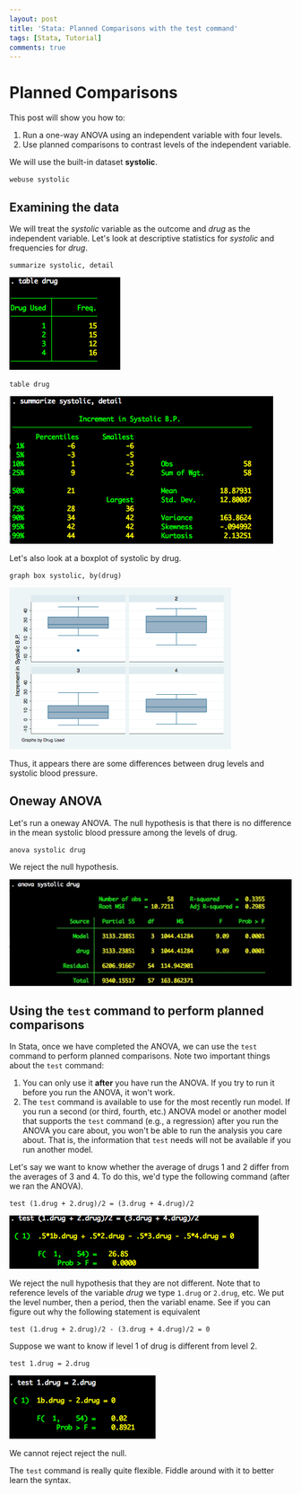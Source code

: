 ```yaml
---
layout: post
title: 'Stata: Planned Comparisons with the test command'
tags: [Stata, Tutorial]
comments: true
---
```

# Planned Comparisons

This post will show you how to:

1. Run a one-way ANOVA using an independent variable with four levels.
2. Use planned comparisons to contrast levels of the independent variable.

We will use the built-in dataset **systolic**.

	webuse systolic

## Examining the data

We will treat the *systolic* variable as the outcome and *drug* as the independent variable. Let's look at descriptive statistics for *systolic* and frequencies for *drug*.

	summarize systolic, detail

![Results-systolic.dta-1.jpg](/assets/Results-systolic_dta-1.jpg)


	table drug

![Results-systolic.dta_.jpg](/assets/Results-systolic_dta.jpg)

Let's also look at a boxplot of systolic by drug.

	graph box systolic, by(drug)

![NewImage.png](/assets/NewImage.png)

Thus, it appears there are some differences between drug levels and systolic blood pressure.

## Oneway ANOVA

Let's run a oneway ANOVA. The null hypothesis is that there is no difference in the mean systolic blood pressure among the levels of drug.

	anova systolic drug

We reject the null hypothesis.

![Results-systolic.dta-2.jpg](/assets/Results-systolic_dta-2.jpg)

## Using the `test` command to perform planned comparisons

In Stata, once we have completed the ANOVA, we can use the `test` command to perform planned comparisons. Note two important things about the `test` command:

1. You can only use it **after** you have run the ANOVA. If you try to run it before you run the ANOVA, it won't work.
2. The `test` command is available to use for the most recently run model. If you run a second (or third, fourth, etc.) ANOVA model or another model that supports the `test` command (e.g., a regression) after you run the ANOVA you care about, you won't be able to run the analysis you care about. That is, the information that `test` needs will not be available if you run another model.

Let's say we want to know whether the average of drugs 1 and 2 differ from the averages of 3 and 4. To do this, we'd type the following command (after we ran the ANOVA).

	test (1.drug + 2.drug)/2 = (3.drug + 4.drug)/2

![Results-systolic.dta-3.jpg](/assets/Results-systolic_dta-3.jpg)

We reject the null hypothesis that they are not different. Note that to reference levels of the variable *drug* we type `1.drug` or `2.drug`, etc. We put the level number, then a period, then the variabl ename.
See if you can figure out why the following statement is equivalent

	test (1.drug + 2.drug)/2 - (3.drug + 4.drug)/2 = 0
	
Suppose we want to know if level 1 of drug is different from level 2.

	test 1.drug = 2.drug

![Results-systolic.dta-5.jpg](/assets/Results-systolic_dta-5.jpg)

We cannot reject reject the null.

The `test` command is really quite flexible. Fiddle around with it to better learn the syntax.
